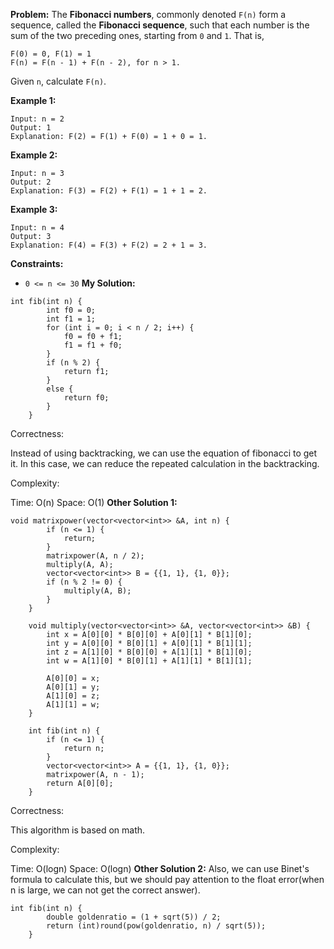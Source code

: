 **Problem:**
The **Fibonacci numbers**, commonly denoted `F(n)` form a sequence, called the **Fibonacci sequence**, such that each number is the sum of the two preceding ones, starting from `0` and `1`. That is,

```
F(0) = 0, F(1) = 1
F(n) = F(n - 1) + F(n - 2), for n > 1.
```

Given `n`, calculate `F(n)`.

 

**Example 1:**

```
Input: n = 2
Output: 1
Explanation: F(2) = F(1) + F(0) = 1 + 0 = 1.
```

**Example 2:**

```
Input: n = 3
Output: 2
Explanation: F(3) = F(2) + F(1) = 1 + 1 = 2.
```

**Example 3:**

```
Input: n = 4
Output: 3
Explanation: F(4) = F(3) + F(2) = 2 + 1 = 3.
```

 

**Constraints:**

- `0 <= n <= 30`
**My Solution:**
```
int fib(int n) {
        int f0 = 0;
        int f1 = 1;
        for (int i = 0; i < n / 2; i++) {
            f0 = f0 + f1;
            f1 = f1 + f0;
        }
        if (n % 2) {
            return f1;
        }
        else {
            return f0;
        }
    }
```

Correctness:

Instead of using backtracking, we can use the equation of fibonacci to get it. In this case, we can reduce the repeated calculation in the backtracking.

Complexity:

Time: O(n)
Space: O(1)
**Other Solution 1:**
```
void matrixpower(vector<vector<int>> &A, int n) {
        if (n <= 1) {
            return;
        }
        matrixpower(A, n / 2);
        multiply(A, A);
        vector<vector<int>> B = {{1, 1}, {1, 0}};
        if (n % 2 != 0) {
            multiply(A, B);
        }
    }
    
    void multiply(vector<vector<int>> &A, vector<vector<int>> &B) {
        int x = A[0][0] * B[0][0] + A[0][1] * B[1][0];
        int y = A[0][0] * B[0][1] + A[0][1] * B[1][1];
        int z = A[1][0] * B[0][0] + A[1][1] * B[1][0];
        int w = A[1][0] * B[0][1] + A[1][1] * B[1][1];
        
        A[0][0] = x;
        A[0][1] = y;
        A[1][0] = z;
        A[1][1] = w;
    }
    
    int fib(int n) {
        if (n <= 1) {
            return n;
        }
        vector<vector<int>> A = {{1, 1}, {1, 0}};
        matrixpower(A, n - 1);
        return A[0][0];
    }
```
Correctness:

This algorithm is based on math.

Complexity:

Time: O(logn)
Space: O(logn)
**Other Solution 2:**
Also, we can use Binet's formula to calculate this, but we should pay attention to the float error(when n is large, we can not get the correct answer).
```
int fib(int n) {
        double goldenratio = (1 + sqrt(5)) / 2;
        return (int)round(pow(goldenratio, n) / sqrt(5));
    }
```